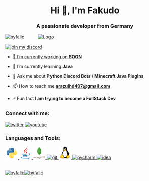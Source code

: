<h1 align="center">Hi 👋, I'm Fakudo</h1>
<h3 align="center">A passionate developer from Germany</h3>

<img align="right" alt="Logo" width="400" src="https://camo.githubusercontent.com/5ddf73ad3a205111cf8c686f687fc216c2946a75005718c8da5b837ad9de78c9/68747470733a2f2f7468756d62732e6766796361742e636f6d2f4576696c4e657874446576696c666973682d736d616c6c2e676966">


<p align="left"> <img src="https://komarev.com/ghpvc/?username=byfalic&label=Profile%20views&color=64339c&style=flat" alt="byfalic" /> </p>

<p align="left"> <a href="https://discord.gg/KCYGRYaHan" target="blank"> <img src="https://img.shields.io/discord/1097171565877149776?color=purple&logo=discord&label=Join my Discord&style=for-the-badge&logoColor=fff" alt="join my discord"> </p>

- 🔭 I’m currently working on [**SOON**](https://www.youtube.com/@DerEchteOliverLP)

- 🌱 I’m currently learning **Java**

- 💬 Ask me about **Python Discord Bots / Minecraft Java Plugins**

- 📫 How to reach me [**arazulhd407@gmail.com**](mailto:arazulhd407@gmail.com)

- ⚡ Fun fact **I am trying to become a FullStack Dev**

<h3 align="left">Connect with me:</h3>
<p align="left">
<a href="https://twitter.com/fakudotv" target="blank"><img align="center" src="https://upload.wikimedia.org/wikipedia/commons/thumb/4/4f/Twitter-logo.svg/1024px-Twitter-logo.svg.png" alt="twitter" height="30" width="40" /></a>
<a href="https://www.youtube.com/channel/UCZPxkvh0i-aVChDKwVAkU0Q" target="blank"><img align="center" src="https://user-images.githubusercontent.com/79917043/195844518-71546d20-ca39-432b-ba97-41a77f98d6c3.png" alt="youtube" width="40" /></a>
</p>

<h3 align="left">Languages and Tools:</h3>
<a href="https://www.python.org" target="_blank" rel="noreferrer"> <img src="https://raw.githubusercontent.com/devicons/devicon/master/icons/python/python-original.svg" alt="python" width="40" height="40"/> </a> <a href="https://www.java.com" target="_blank" rel="noreferrer"> <img src="https://raw.githubusercontent.com/devicons/devicon/master/icons/java/java-original.svg" alt="java" width="40" height="40"/> </a> <a href="https://www.mongodb.com/" target="_blank" rel="noreferrer"> <img src="https://raw.githubusercontent.com/devicons/devicon/master/icons/mongodb/mongodb-original-wordmark.svg" alt="mongodb" width="40" height="40"/> </a> <a href="https://git-scm.com/" target="_blank" rel="noreferrer"> <img src="https://www.vectorlogo.zone/logos/git-scm/git-scm-icon.svg" alt="git" width="40" height="40"/> </a> <a href="https://www.linux.org/" target="_blank" rel="noreferrer"> <img src="https://raw.githubusercontent.com/devicons/devicon/master/icons/linux/linux-original.svg" alt="linux" width="40" height="40"/> </a> <a href="https://www.jetbrains.com/pycharm/" target="_blank" rel="noreferrer"> <img src="https://upload.wikimedia.org/wikipedia/commons/thumb/1/1d/PyCharm_Icon.svg/512px-PyCharm_Icon.svg.png" alt="pycharm" width="40" height="40"/> </a> <a href="https://www.jetbrains.com/idea/" target="_blank" rel="noreferrer"> <img src="https://upload.wikimedia.org/wikipedia/commons/thumb/9/9c/IntelliJ_IDEA_Icon.svg/512px-IntelliJ_IDEA_Icon.svg.png" alt="idea" width="40" height="40"/>


<p>
<br>
<img align="center" src="https://github-readme-stats.vercel.app/api?username=byfalic&show_icons=true&locale=en&theme=tokyonight" alt="byfalic" /><img align="center" src="https://github-readme-streak-stats.herokuapp.com/?user=byfalic&&theme=tokyonight" alt="byfalic" />
</p>
